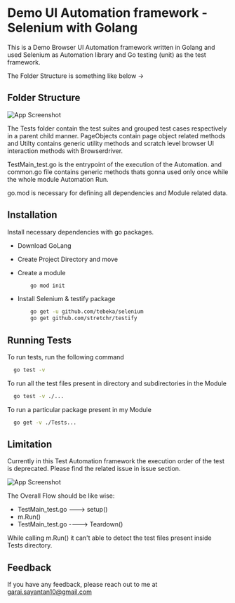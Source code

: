 
# Demo UI Automation framework - Selenium with Golang

This is a Demo Browser UI Automation framework written in Golang and used Selenium as Automation library and Go testing (unit) as the test framework.

The Folder Structure is something like below ->




## Folder Structure

![App Screenshot](https://i.postimg.cc/sX1VTGyy/image.png)

The Tests folder contain the test suites and grouped test cases respectively in a parent child manner.
PageObjects contain page object related methods and Utilty contains generic utility methods and scratch level browser UI interaction methods with Browserdriver.

TestMain_test.go is the entrypoint of the execution of the Automation. and common.go file contains generic methods thats gonna used only once while the whole module Automation Run.

go.mod is necessary for defining all dependencies and Module related data.




## Installation

Install necessary dependencies with go packages.
* Download GoLang
* Create Project Directory and move
* Create a module 

    ```bash
        go mod init
    ```
* Install Selenium & testify package

    ```bash
        go get -u github.com/tebeka/selenium
        go get github.com/stretchr/testify
    ```
    
## Running Tests

To run tests, run the following command

```bash
  go test -v
```
To run all the test files present in directory and subdirectories in the Module

```bash
  go test -v ./...
```
To run a particular package present in my Module

```bash
  go get -v ./Tests...
```
  


## Limitation

Currently in this Test Automation framework the execution order of the test is deprecated. Please find the related issue in issue section.

![App Screenshot](https://i.postimg.cc/yxMc1zng/image.png)

The Overall Flow should be like wise:
   * TestMain_test.go ---> setup()
   * m.Run()
   * TestMain_test.go ----> Teardown()

While calling m.Run() it can't able to detect the test files present inside Tests directory.   
## Feedback

If you have any feedback, please reach out to me at garai.sayantan10@gmail.com


